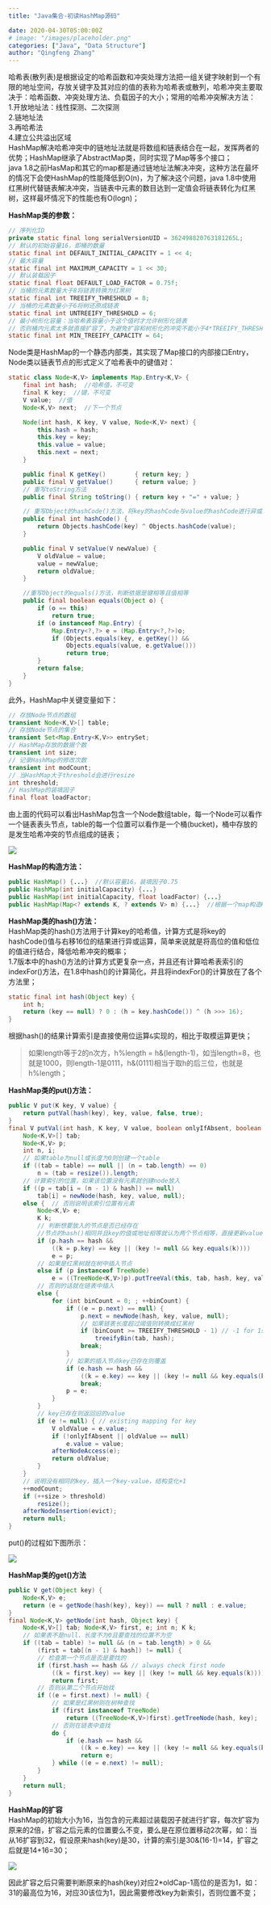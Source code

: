 ```yaml
---
title: "Java集合-初读HashMap源码"

date: 2020-04-30T05:00:00Z
# image: "/images/placeholder.png"
categories: ["Java", "Data Structure"]
author: "Qingfeng Zhang"
---
```


哈希表(散列表)是根据设定的哈希函数和冲突处理方法把一组关键字映射到一个有限的地址空间，存放关键字及其对应的值的表称为哈希表或散列，哈希冲突主要取决于：哈希函数、冲突处理方法、负载因子的大小；常用的哈希冲突解决方法：  
1.开放地址法：线性探测、二次探测  
2.链地址法  
3.再哈希法  
4.建立公共溢出区域  
HashMap解决哈希冲突中的链地址法就是将数组和链表结合在一起，发挥两者的优势；HashMap继承了AbstractMap类，同时实现了Map等多个接口；  
java
1.8之前HasMap和其它的map都是通过链地址法解决冲突，这种方法在最坏的情况下会使HashMap的性能降低到O(n)，为了解决这个问题，java
1.8中使用红黑树代替链表解决冲突，当链表中元素的数目达到一定值会将链表转化为红黑树，这样最坏情况下的性能也有O(logn)；

**HashMap类的参数：**

```java
// 序列化ID  
private static final long serialVersionUID = 362498820763181265L;  
// 默认的初始容量16，即桶的数量  
static final int DEFAULT_INITIAL_CAPACITY = 1 << 4;   
// 最大容量  
static final int MAXIMUM_CAPACITY = 1 << 30;  
// 默认装载因子  
static final float DEFAULT_LOAD_FACTOR = 0.75f;  
// 当桶的元素数量大于8将链表转换为红黑树  
static final int TREEIFY_THRESHOLD = 8;  
// 当桶的元素数量小于6将树还原成链表  
static final int UNTREEIFY_THRESHOLD = 6;  
// 最小树形化容量：当哈希表容量小于这个值时才允许树形化链表  
// 否则桶内元素太多就直接扩容了，为避免扩容和树形化的冲突不能小于4*TREEIFY_THRESHOLD  
static final int MIN_TREEIFY_CAPACITY = 64;  
```
  
Node类是HashMap的一个静态内部类，其实现了Map接口的内部接口Entry，Node类以链表节点的形式定义了哈希表中的键值对：

```java
static class Node<K,V> implements Map.Entry<K,V> {  
    final int hash;  //哈希值，不可变  
    final K key;  //键，不可变  
    V value;  //值  
    Node<K,V> next;  //下一个节点  

    Node(int hash, K key, V value, Node<K,V> next) {  
        this.hash = hash;  
        this.key = key;  
        this.value = value;  
        this.next = next;  
    }  

    public final K getKey()        { return key; }  
    public final V getValue()      { return value; }  
    // 重写toString方法  
    public final String toString() { return key + "=" + value; }  

    // 重写Object的hashCode()方法，将key的hashCode与value的hashCode进行异或运算  
    public final int hashCode() {  
        return Objects.hashCode(key) ^ Objects.hashCode(value);  
    }  

    public final V setValue(V newValue) {  
        V oldValue = value;  
        value = newValue;  
        return oldValue;  
    }  

    //重写Object的equals()方法，判断依据是键相等且值相等  
    public final boolean equals(Object o) {  
        if (o == this)  
            return true;  
        if (o instanceof Map.Entry) {  
            Map.Entry<?,?> e = (Map.Entry<?,?>)o;  
            if (Objects.equals(key, e.getKey()) &&  
                Objects.equals(value, e.getValue()))  
                return true;  
        }  
        return false;  
    }  
}  
```
  
此外，HashMap中关键变量如下：

```java    
// 存放Node节点的数组  
transient Node<K,V>[] table;  
// 存放Node节点的集合  
transient Set<Map.Entry<K,V>> entrySet;  
// HashMap存放的数据个数  
transient int size;  
// 记录HashMap的修改次数  
transient int modCount;  
// 当HashMap大于threshold会进行resize  
int threshold;  
// HashMap的装填因子  
final float loadFactor;  
```
  
由上面的代码可以看出HashMap包含一个Node数组table，每一个Node可以看作一个链表表头节点，table的每一个位置可以看作是一个桶(bucket)，桶中存放的是发生哈希冲突的节点组成的链表；

![](images/Java_HashMap/HashMap-table.png)

**HashMap的构造方法：**

```java
public HashMap() {...}  //默认容量16，装填因子0.75  
public HashMap(int initialCapacity) {...}  
public HashMap(int initialCapacity, float loadFactor) {...}  
public HashMap(Map<? extends K, ? extends V> m) {...}  //根据一个map构造HashMap  
```
  
**HashMap类的hash()方法：**  
HashMap类的hash()方法用于计算key的哈希值，计算方式是将key的hashCode()值与右移16位的结果进行异或运算，简单来说就是将高位的值和低位的值进行结合，降低哈希冲突的概率；  
1.7版本中的hash()方法的计算方式更复杂一点，并且还有计算哈希表索引的indexFor()方法，在1.8中hash()的计算简化，并且将indexFor()的计算放在了各个方法里；

```java
static final int hash(Object key) {  
    int h;  
    return (key == null) ? 0 : (h = key.hashCode()) ^ (h >>> 16);  
}  
```
  
根据hash()的结果计算索引是直接使用位运算`&`实现的，相比于取模运算更快；

> 如果length等于2的n次方，h%length =
> h&(length-1)，如当length=8，也就是1000，则length-1是0111，h&(0111)相当于取h的后三位，也就是h%length；

**HashMap类的put()方法：**

```java
public V put(K key, V value) {  
    return putVal(hash(key), key, value, false, true);  
}  
final V putVal(int hash, K key, V value, boolean onlyIfAbsent, boolean evict) {  
    Node<K,V>[] tab;   
    Node<K,V> p;   
    int n, i;  
    // 如果table为null或长度为0则创建一个table  
    if ((tab = table) == null || (n = tab.length) == 0)  
        n = (tab = resize()).length;  
    // 计算索引的位置，如果该位置没有元素就创建node放入  
    if ((p = tab[i = (n - 1) & hash]) == null)  
        tab[i] = newNode(hash, key, value, null);  
    else {  // 否则说明该索引位置有元素  
        Node<K,V> e;   
        K k;  
        // 判断想要放入的节点是否已经存在  
        //节点的hash()相同并且key的值或地址相等就认为两个节点相等，直接更新value  
        if (p.hash == hash &&  
            ((k = p.key) == key || (key != null && key.equals(k))))  
            e = p;  
        // 如果是红黑树就在树中插入节点  
        else if (p instanceof TreeNode)  
            e = ((TreeNode<K,V>)p).putTreeVal(this, tab, hash, key, value);  
        // 否则的话就在链表中插入  
        else {  
            for (int binCount = 0; ; ++binCount) {  
                if ((e = p.next) == null) {  
                    p.next = newNode(hash, key, value, null);  
                    // 如果链表长度超过阈值则转换成红黑树  
                    if (binCount >= TREEIFY_THRESHOLD - 1) // -1 for 1st  
                        treeifyBin(tab, hash);  
                    break;  
                }  
                // 如果的插入节点key已存在则覆盖  
                if (e.hash == hash &&  
                    ((k = e.key) == key || (key != null && key.equals(k))))  
                    break;  
                p = e;  
            }  
        }  
        // key已存在则返回旧的value  
        if (e != null) { // existing mapping for key  
            V oldValue = e.value;  
            if (!onlyIfAbsent || oldValue == null)  
                e.value = value;  
            afterNodeAccess(e);  
            return oldValue;  
        }  
    }  
    // 说明没有相同的key，插入一个key-value，结构变化+1  
    ++modCount;  
    if (++size > threshold)  
        resize();  
    afterNodeInsertion(evict);  
    return null;  
}  
```
  
put()的过程如下图所示：

![](images/Java_HashMap/HashMap-put.png)

**HashMap类的get()方法**

```java
public V get(Object key) {  
    Node<K,V> e;  
    return (e = getNode(hash(key), key)) == null ? null : e.value;  
}  
final Node<K,V> getNode(int hash, Object key) {  
    Node<K,V>[] tab; Node<K,V> first, e; int n; K k;  
    // 如果表不是null、长度不为0且要查找的位置不为空  
    if ((tab = table) != null && (n = tab.length) > 0 &&  
        (first = tab[(n - 1) & hash]) != null) {  
        // 检查第一个节点是否是要找的  
        if (first.hash == hash && // always check first node  
            ((k = first.key) == key || (key != null && key.equals(k))))  
            return first;  
        // 否则从第二个节点开始找  
        if ((e = first.next) != null) {  
            // 如果是红黑树则在树种查找  
            if (first instanceof TreeNode)  
                return ((TreeNode<K,V>)first).getTreeNode(hash, key);  
            // 否则在链表中查找  
            do {  
                if (e.hash == hash &&  
                    ((k = e.key) == key || (key != null && key.equals(k))))  
                    return e;  
            } while ((e = e.next) != null);  
        }  
    }  
    return null;  
}  
```
  
**HashMap的扩容**  
HashMap的初始大小为16，当包含的元素超过装载因子就进行扩容，每次扩容为原来的2倍，扩容之后元素的位置要么不变，要么是在原位置移动2次幂，如：当从16扩容到32，假设原来hash(key)是30，计算的索引是30&(16-1)=14，扩容之后就是14+16=30；

![](images/Java_HashMap/HashMap-resize.png)

因此扩容之后只需要判断原来的hash(key)对应2*oldCap-1高位的是否为1，如：31的最高位为16，对应30该位为1，因此需要修改key为新索引，否则位置不变；
